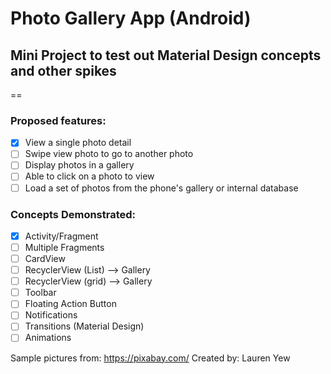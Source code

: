 # **Photo Gallery App (Android)**
## Mini Project to test out Material Design concepts and other spikes

==

### **Proposed features**:
- [x] View a single photo detail
- [ ] Swipe view photo to go to another photo
- [ ] Display photos in a gallery
- [ ] Able to click on a photo to view
- [ ] Load a set of photos from the phone's gallery or internal database

### **Concepts Demonstrated**:
- [x] Activity/Fragment
- [ ] Multiple Fragments
- [ ] CardView
- [ ] RecyclerView (List) --> Gallery
- [ ] RecyclerView (grid) --> Gallery
- [ ] Toolbar
- [ ] Floating Action Button
- [ ] Notifications
- [ ] Transitions (Material Design)
- [ ] Animations

Sample pictures from: https://pixabay.com/
Created by: Lauren Yew
